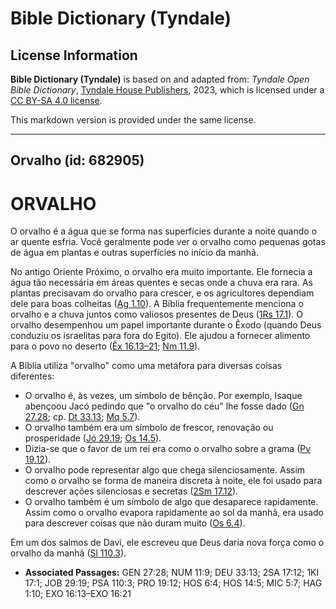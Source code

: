 # Bible Dictionary (Tyndale)

## License Information

**Bible Dictionary (Tyndale)** is based on and adapted from: _Tyndale Open Bible Dictionary_, [Tyndale House Publishers](https://tyndaleopenresources.com/), 2023, which is licensed under a [CC BY-SA 4.0 license](https://creativecommons.org/licenses/by-sa/4.0/legalcode.en).

This markdown version is provided under the same license.



--------------------------------

## Orvalho (id: 682905)

ORVALHO
=======

O orvalho é a água que se forma nas superfícies durante a noite quando o ar quente esfria. Você geralmente pode ver o orvalho como pequenas gotas de água em plantas e outras superfícies no início da manhã. 
  
No antigo Oriente Próximo, o orvalho era muito importante. Ele fornecia a água tão necessária em áreas quentes e secas onde a chuva era rara. As plantas precisavam do orvalho para crescer, e os agricultores dependiam dele para boas colheitas ([Ag 1\.10](https://ref.ly/Hag1:10)). A Bíblia frequentemente menciona o orvalho e a chuva juntos como valiosos presentes de Deus ([1Rs 17\.1](https://ref.ly/1Kgs17:1)). O orvalho desempenhou um papel importante durante o Êxodo (quando Deus conduziu os israelitas para fora do Egito). Ele ajudou a fornecer alimento para o povo no deserto ([Êx 16\.13–21](https://ref.ly/Exod16:13-Exod16:21); [Nm 11\.9](https://ref.ly/Num11:9)).

A Bíblia utiliza "orvalho" como uma metáfora para diversas coisas diferentes:

* O orvalho é, às vezes, um símbolo de bênção. Por exemplo, Isaque abençoou Jacó pedindo que "o orvalho do céu" lhe fosse dado ([Gn 27\.28](https://ref.ly/Gen27:28); cp. [Dt 33\.13](https://ref.ly/Deut33:13); [Mq 5\.7](https://ref.ly/Mic5:7)).
* O orvalho também era um símbolo de frescor, renovação ou prosperidade ([Jó 29\.19](https://ref.ly/Job29:19); [Os 14\.5](https://ref.ly/Hos14:5)).
* Dizia\-se que o favor de um rei era como o orvalho sobre a grama ([Pv 19\.12](https://ref.ly/Prov19:12)).
* O orvalho pode representar algo que chega silenciosamente. Assim como o orvalho se forma de maneira discreta à noite, ele foi usado para descrever ações silenciosas e secretas ([2Sm 17\.12](https://ref.ly/2Sam17:12)).
* O orvalho também é um símbolo de algo que desaparece rapidamente. Assim como o orvalho evapora rapidamente ao sol da manhã, era usado para descrever coisas que não duram muito ([Os 6\.4](https://ref.ly/Hos6:4)).

Em um dos salmos de Davi, ele escreveu que Deus daria nova força como o orvalho da manhã ([Sl 110\.3](https://ref.ly/Ps110:3)).

* **Associated Passages:** GEN 27:28; NUM 11:9; DEU 33:13; 2SA 17:12; 1KI 17:1; JOB 29:19; PSA 110:3; PRO 19:12; HOS 6:4; HOS 14:5; MIC 5:7; HAG 1:10; EXO 16:13–EXO 16:21

